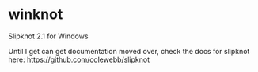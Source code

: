 # winknot
Slipknot 2.1 for Windows

Until I get can get documentation moved over, check the docs for slipknot here: https://github.com/colewebb/slipknot
